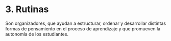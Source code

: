 # 3\. Rutinas

Son organizadores, que ayudan a estructurar, ordenar y desarrollar distintas formas de pensamiento en el proceso de aprendizaje y que promueven la autonomía de los estudiantes.